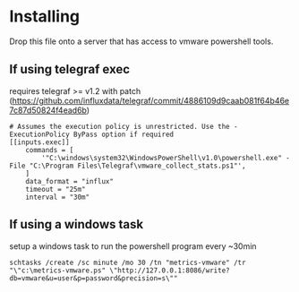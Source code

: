 Installing
=============

Drop this file onto a server that has access to vmware powershell tools.


If using telegraf exec
----------------------
requires telegraf >= v1.2 with patch (https://github.com/influxdata/telegraf/commit/4886109d9caab081f64b46e7c87d50824f4ead6b)
``` 
# Assumes the execution policy is unrestricted. Use the -ExecutionPolicy ByPass option if required
[[inputs.exec]]
    commands = [
        '"C:\windows\system32\WindowsPowerShell\v1.0\powershell.exe" -File "C:\Program Files\Telegraf\vmware_collect_stats.ps1"',
    ]
    data_format = "influx"
    timeout = "25m"
    interval = "30m"
```


If using a windows task
-----------------------

setup a windows task to run the powershell program every ~30min

```
schtasks /create /sc minute /mo 30 /tn "metrics-vmware" /tr "\"c:\metrics-vmware.ps" \"http://127.0.0.1:8086/write?db=vmware&u=user&p=password&precision=s\""
```
